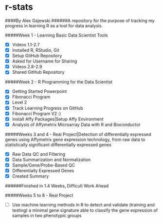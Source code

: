 # r-stats
####By Alex Gajewski
######A repository for the purpose of tracking my progress in learning R as a tool for data analysis.

#####Week 1 - Learning Basic Data Scientist Tools
- [x] Videos 1.1-2.7
- [x] Installed R, RStudio, Git
- [x] Setup GitHub Repository
- [x] Asked for Username for Sharing
- [x] Videos 2.8-2.9
- [x] Shared GitHub Repository

#####Week 2 - R Programming for the Data Scientist
- [x] Getting Started Powerpoint
- [x] Fibonacci Program
- [x] Level 2
- [x] Track Learning Progress on GitHub
- [x] Fibonacci Program V2 :)
- [x] Install Affy Packages|Setup Affy Environment
- [x] Analysis of Affymetrix Microarray Data with R and Bioconductor

#####Weeks 3 and 4 - Real Project|Detection of differentially expressed genes using Affymetrix gene expression technology, from raw data to statistically significant differentially expressed genes
- [x] Raw Data QC and Filtering
- [x] Data Summarization and Normalization
- [x] Sample/Gene/Probe-Based QC
- [x] Differentially Expressed Genes
- [x] Created Summary

######Finished in 1.4 Weeks, Difficult Work Ahead

#####Weeks 5 to 8 - Real Project
- [ ] Use machine learning methods in R to detect and validate (training and testing) a minimal gene signature able to classify the gene expression of samples in two phenotypic groups
